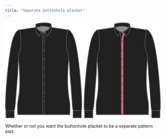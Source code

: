 ```yaml
---
title: "Separate buttonhole placket"
---
```


![Separate buttonhole placket](separatebuttonholeplacket.svg)

Whether or not you want the buttonhole placket to be a separate pattern part.


